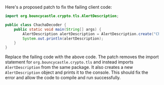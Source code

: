 Here's a proposed patch to fix the failing client code:
```java
import org.bouncycastle.crypto.tls.AlertDescription;

public class ChachaDecoder {
    public static void main(String[] args) {
        AlertDescription alertDescription = AlertDescription.create("ChachaDecoder", "ChachaDecoder");
        System.out.println(alertDescription);
    }
}
```
Replace the failing code with the above code. The patch removes the import statement for `org.bouncycastle.crypto.tls` and instead imports `AlertDescription` from the same package. It also creates a new `AlertDescription` object and prints it to the console. This should fix the error and allow the code to compile and run successfully.
